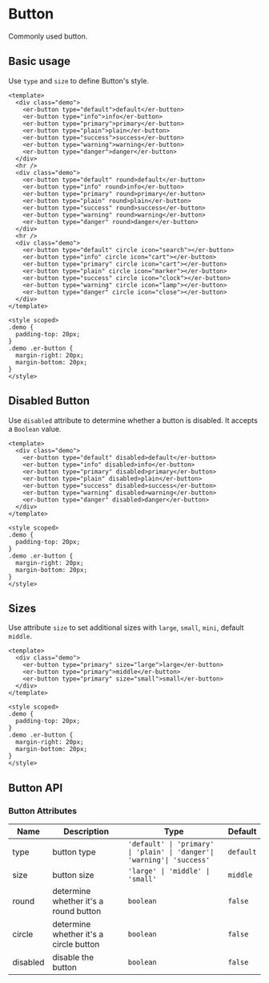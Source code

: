 # Button

Commonly used button.

## Basic usage

Use `type` and `size` to define Button's style.

```vue preview
<template>
  <div class="demo">
    <er-button type="default">default</er-button>
    <er-button type="info">info</er-button>
    <er-button type="primary">primary</er-button>
    <er-button type="plain">plain</er-button>
    <er-button type="success">success</er-button>
    <er-button type="warning">warning</er-button>
    <er-button type="danger">danger</er-button>
  </div>
  <hr />
  <div class="demo">
    <er-button type="default" round>default</er-button>
    <er-button type="info" round>info</er-button>
    <er-button type="primary" round>primary</er-button>
    <er-button type="plain" round>plain</er-button>
    <er-button type="success" round>success</er-button>
    <er-button type="warning" round>warning</er-button>
    <er-button type="danger" round>danger</er-button>
  </div>
  <hr />
  <div class="demo">
    <er-button type="default" circle icon="search"></er-button>
    <er-button type="info" circle icon="cart"></er-button>
    <er-button type="primary" circle icon="cart"></er-button>
    <er-button type="plain" circle icon="marker"></er-button>
    <er-button type="success" circle icon="clock"></er-button>
    <er-button type="warning" circle icon="lamp"></er-button>
    <er-button type="danger" circle icon="close"></er-button>
  </div>
</template>

<style scoped>
.demo {
  padding-top: 20px;
}
.demo .er-button {
  margin-right: 20px;
  margin-bottom: 20px;
}
</style>
```

## Disabled Button

Use `disabled` attribute to determine whether a button is disabled. It accepts a `Boolean` value.

```vue preview
<template>
  <div class="demo">
    <er-button type="default" disabled>default</er-button>
    <er-button type="info" disabled>info</er-button>
    <er-button type="primary" disabled>primary</er-button>
    <er-button type="plain" disabled>plain</er-button>
    <er-button type="success" disabled>success</er-button>
    <er-button type="warning" disabled>warning</er-button>
    <er-button type="danger" disabled>danger</er-button>
  </div>
</template>

<style scoped>
.demo {
  padding-top: 20px;
}
.demo .er-button {
  margin-right: 20px;
  margin-bottom: 20px;
}
</style>
```

## Sizes

Use attribute `size` to set additional sizes with `large`, `small`, `mini`, default `middle`.

```vue preview
<template>
  <div class="demo">
    <er-button type="primary" size="large">large</er-button>
    <er-button type="primary">middle</er-button>
    <er-button type="primary" size="small">small</er-button>
  </div>
</template>

<style scoped>
.demo {
  padding-top: 20px;
}
.demo .er-button {
  margin-right: 20px;
  margin-bottom: 20px;
}
</style>
```

## Button API

### Button Attributes

| Name     | Description                            | Type                                                                    | Default   |
| -------- | -------------------------------------- | ----------------------------------------------------------------------- | --------- |
| type     | button type                            | `'default' \| 'primary' \| 'plain' \| 'danger'\| 'warning'\| 'success'` | `default` |
| size     | button size                            | `'large' \| 'middle' \| 'small'`                                        | `middle`  |
| round    | determine whether it's a round button  | `boolean`                                                               | `false`   |
| circle   | determine whether it's a circle button | `boolean`                                                               | `false`   |
| disabled | disable the button                     | `boolean`                                                               | `false`   |
